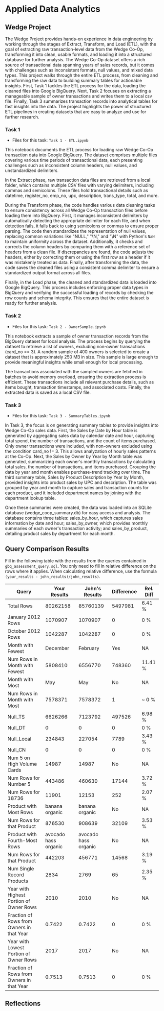 
# Applied Data Analytics

## Wedge Project

The Wedge Project provides hands-on experience in data engineering by working through the stages of Extract, Transform, and Load (ETL), with the goal of extracting raw transaction-level data from the Wedge Co-Op, transforming it into clean, usable formats, and loading it into a structured database for further analysis. The Wedge Co-Op dataset offers a rich source of transactional data spanning years of sales records, but it comes with challenges such as inconsistent formats, null values, and mixed data types. This project walks through the entire ETL process, from cleaning and transforming the raw data to building summary tables for actionable insights. First, Task 1 tackles the ETL process for the data, loading the cleaned files into Google BigQuery. Next, Task 2 focuses on extracting a manageable sample of owner transactions and writes them to a local csv file. Finally, Task 3 summarizes transaction records into analytical tables for fast insights into the data. The project highlights the power of structured ETL pipelines in creating datasets that are easy to analyze and use for further research.

### Task 1

* Files for this task: 
`Task 1 - ETL.ipynb`  

This notebook documents the ETL process for loading raw Wedge Co-Op transaction data into Google BigQuery. The dataset comprises multiple files covering various time periods of transactional data, each presenting challenges such as inconsistent column headers, null values, and unstandardized delimiters.

In the Extract phase, raw transaction data files are retrieved from a local folder, which contains multiple CSV files with varying delimiters, including commas and semicolons. These files hold transactional details such as datetime, register_no, emp_no, upc, description, trans_type, total, and more.

During the Transform phase, the code handles various data cleaning tasks to ensure consistency across all Wedge Co-Op transaction files before loading them into BigQuery. First, it manages inconsistent delimiters by automatically detecting the appropriate delimiter for each file, and when detection fails, it falls back to using semicolons or commas to ensure proper parsing. The code then standardizes the representation of null values, replacing common variations like "NULL," "\\N," and "\N" with Python's `NaN` to maintain uniformity across the dataset. Additionally, it checks and corrects the column headers by comparing them with a reference set of headers from a clean file. If discrepancies are found, the code adjusts the headers, either by correcting them or using the first row as a header if it was mistakenly treated as data. Finally, after transforming the data, the code saves the cleaned files using a consistent comma delimiter to ensure a standardized output format across all files. 

Finally, in the Load phase, the cleaned and standardized data is loaded into Google BigQuery. This process includes enforcing proper data types in BigQuery and verifying the successful loading of records by checking the row counts and schema integrity. This ensures that the entire dataset is ready for further analysis.


### Task 2

* Files for this task: 
`Task 2 - OwnerSample.ipynb`  

This notebook extracts a sample of owner transaction records from the BigQuery dataset for local analysis. The process begins by querying the dataset to retrieve a list of owners, excluding non-owner transactions (card_no == 3). A random sample of 400 owners is selected to create a dataset that is approximately 250 MB in size. This sample is large enough to provide meaningful insights while small enough for local processing.

The transactions associated with the sampled owners are fetched in batches to avoid memory overload, ensuring the extraction process is efficient. These transactions include all relevant purchase details, such as items bought, transaction timestamps, and associated costs. Finally, the extracted data is saved as a local CSV file.
	

### Task 3

* Files for this task: 
`Task 3 - SummaryTables.ipynb`  

In Task 3, the focus is on generating summary tables to provide insights into Wedge Co-Op sales data. First, the Sales by Date by Hour table is generated by aggregating sales data by calendar date and hour, capturing total spend, the number of transactions, and the count of items purchased. Only owner transactions were included, with non-owners excluded using the condition card_no != 3. This allows analyzation of hourly sales patterns at the Co-Op. Next, the Sales by Owner by Year by Month table was generated, summarizing each owner's monthly transactions by calculating total sales, the number of transactions, and items purchased. Grouping the data by year and month enables purchase-trend tracking over time. The third summary table, Sales by Product Description by Year by Month, provided insights into product sales by UPC and description. The table was grouped by year and month to capture sales and transaction counts for each product, and it included department names by joining with the department lookup table.

Once these summaries were created, the data was loaded into an SQLite database (wedge_coop_summary.db) for easy access and analysis. The database contains three tables: sales_by_hour, which captures sales information by date and hour; sales_by_owner, which provides monthly summaries of each owner's transaction activity; and sales_by_product, detailing product sales by department for each month. 

## Query Comparison Results

Fill in the following table with the results from the 
queries contained in `gbq_assessment_query.sql`. You only
need to fill in relative difference on the rows where it applies. 
When calculating relative difference, use the formula 
` (your_results - john_results)/john_results)`. 



|  Query  |  Your Results  |  John's Results | Difference | Rel. Diff | 
|---|---|---|---|---|
| Total Rows  |  80262158 | 85760139  |  5497981 | 6.41 %  |
| January 2012 Rows  |  1070907 |  1070907 |  0 | 0 %  |
| October 2012 Rows  | 1042287  | 1042287  |  0 |  0 % |
| Month with Fewest  |  December |  February | Yes | NA  |
| Num Rows in Month with Fewest  | 5808410  |  6556770|  748360 |  11.41 % |
| Month with Most  |  May | May  | No  | NA  |
| Num Rows in Month with Most  |  7578371|  7578372|  1  | ~ 0 %  |
| Null_TS  |  6626266 | 7123792  |  497526 |  6.98 % |
| Null_DT  |  0 |  0 |  0 |  0 % |
| Null_Local  |234843   | 227054  |  7789 | 3.43 %  |
| Null_CN  | 0  | 0  |  0 |  0 % |
| Num 5 on High Volume Cards  | 14987  |  14987| No  | NA  |
| Num Rows for Number 5 | 443486  |  460630 |  17144 |  3.72 % |
| Num Rows for 18736  | 11901  | 12153 | 252  |  2.07 % |
| Product with Most Rows  | 	banana organic  | banana organic | No  | NA  |
| Num Rows for that Product  | 876530  | 908639| 32109  | 3.53 %  |
| Product with Fourth-Most Rows  |  avocado hass organic |  avocado hass organic | No  | NA  |
| Num Rows for that Product  |  442203 |  456771 | 14568  |  3.19 % |
| Num Single Record Products  |  2834 |  2769 | 65  |  2.35 % |
| Year with Highest Portion of Owner Rows  |  2010 | 2010  | No  | NA |
| Fraction of Rows from Owners in that Year  | 0.7422  |  0.7422 | 0  | 0 %  |
| Year with Lowest Portion of Owner Rows  | 2017| 2017| No  | NA |
| Fraction of Rows from Owners in that Year  |  0.7513 |  0.7513 | 0  | 0 %  |

## Reflections

<!-- I'd love to get 100-200 words on your experience doing the Wedge Project --> 
